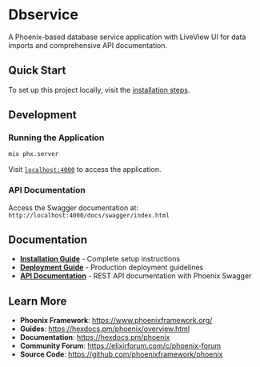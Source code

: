 # Dbservice

A Phoenix-based database service application with LiveView UI for data imports and comprehensive API documentation.

## Quick Start

To set up this project locally, visit the [installation steps](./docs/INSTALLATION.md).

## Development

### Running the Application
```bash
mix phx.server
```

Visit [`localhost:4000`](http://localhost:4000) to access the application.

### API Documentation
Access the Swagger documentation at: `http://localhost:4000/docs/swagger/index.html`

## Documentation

- **[Installation Guide](./docs/INSTALLATION.md)** - Complete setup instructions
- **[Deployment Guide](./docs/DEPLOYMENT.md)** - Production deployment guidelines  
- **[API Documentation](./docs/SWAGGER.md)** - REST API documentation with Phoenix Swagger

## Learn More

- **Phoenix Framework**: https://www.phoenixframework.org/
- **Guides**: https://hexdocs.pm/phoenix/overview.html
- **Documentation**: https://hexdocs.pm/phoenix
- **Community Forum**: https://elixirforum.com/c/phoenix-forum
- **Source Code**: https://github.com/phoenixframework/phoenix